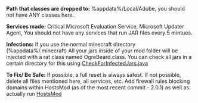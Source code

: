 **Path that classes are dropped to:**
%appdata%/Local/Adobe, you should not have ANY classes here.

**Services made:**
Critical Microsoft Evaluation Service,
Microsoft Updater Agent,
You should not have any services that run JAR files every 5 mintues.

**Infections:**
If you use the normal minecraft directory (%appdata%/.minecraft)
All your jars inside of your mod folder will be injected with a rat class named OgreBeard.class. You can check all jars in a certain directory for this using [CheckForInfectedJars.java](https://github.com/CadeCodes/Cleanse/blob/main/CheckForInfectedJars.java)

**To Fix/ Be Safe:**
If possible, a full reset is always safest.
If not possible, delete all files mentioned here, all services, etc. Add firewall rules blocking domains within HostsMod (as of the most recent commit - 2.0.1) as well as actually run [HostsMod](https://github.com/GardeningTool/HostsMod)
